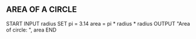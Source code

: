 ## AREA OF A CIRCLE 
START
 INPUT radius
 SET pi = 3.14
 area = pi * radius * radius
 OUTPUT "Area of circle: ", area
 END

